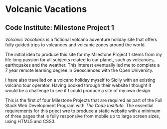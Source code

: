 # Volcanic Vacations

## Code Institute: Milestone Project 1

*Volcanic Vacations* is a fictional volcano adventure holiday site that offers fully guided trips to volcanoes and volcanic zones around the world.

The initial idea to produce this site for my Milestone Project 1 stems from my life long passion for all subjects related to our planet, such as volcanoes, earthquakes and the weather. This interest eventually led me to complete a 7 year remote learning degree in Geosciences with the Open University.

I have also travelled on a volcano holiday myself to Sicily with an existing volcano tour operator. Having booked through their website I thought it would be a challenge to see if I could produce a site of my own design.

This is the first of four Milestone Projects that are required as part of the Full Stack Web Development Program with *The Code Institute*.
The essential requirements for this prject wre to produce a  static website with a minimum of three pages that is fully responsive from mobile up to large screen sizes, using HTML5 and CSS3.